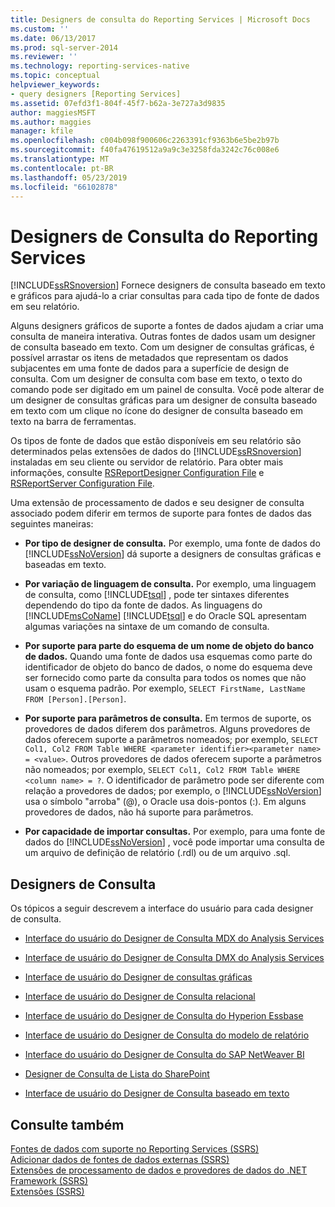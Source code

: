 ```yaml
---
title: Designers de consulta do Reporting Services | Microsoft Docs
ms.custom: ''
ms.date: 06/13/2017
ms.prod: sql-server-2014
ms.reviewer: ''
ms.technology: reporting-services-native
ms.topic: conceptual
helpviewer_keywords:
- query designers [Reporting Services]
ms.assetid: 07efd3f1-804f-45f7-b62a-3e727a3d9835
author: maggiesMSFT
ms.author: maggies
manager: kfile
ms.openlocfilehash: c004b098f900606c2263391cf9363b6e5be2b97b
ms.sourcegitcommit: f40fa47619512a9a9c3e3258fda3242c76c008e6
ms.translationtype: MT
ms.contentlocale: pt-BR
ms.lasthandoff: 05/23/2019
ms.locfileid: "66102878"
---
```

# <a name="reporting-services-query-designers"></a>Designers de Consulta do Reporting Services
  [!INCLUDE[ssRSnoversion](../includes/ssrsnoversion-md.md)] Fornece designers de consulta baseado em texto e gráficos para ajudá-lo a criar consultas para cada tipo de fonte de dados em seu relatório.  
  
 Alguns designers gráficos de suporte a fontes de dados ajudam a criar uma consulta de maneira interativa. Outras fontes de dados usam um designer de consulta baseado em texto. Com um designer de consultas gráficas, é possível arrastar os itens de metadados que representam os dados subjacentes em uma fonte de dados para a superfície de design de consulta. Com um designer de consulta com base em texto, o texto do comando pode ser digitado em um painel de consulta. Você pode alterar de um designer de consultas gráficas para um designer de consulta baseado em texto com um clique no ícone do designer de consulta baseado em texto na barra de ferramentas.  
  
 Os tipos de fonte de dados que estão disponíveis em seu relatório são determinados pelas extensões de dados do [!INCLUDE[ssRSnoversion](../includes/ssrsnoversion-md.md)] instaladas em seu cliente ou servidor de relatório. Para obter mais informações, consulte [RSReportDesigner Configuration File](report-server/rsreportdesigner-configuration-file.md) e [RSReportServer Configuration File](report-server/rsreportserver-config-configuration-file.md).  
  
 Uma extensão de processamento de dados e seu designer de consulta associado podem diferir em termos de suporte para fontes de dados das seguintes maneiras:  
  
-   **Por tipo de designer de consulta.** Por exemplo, uma fonte de dados do [!INCLUDE[ssNoVersion](../includes/ssnoversion-md.md)] dá suporte a designers de consultas gráficas e baseadas em texto.  
  
-   **Por variação de linguagem de consulta.** Por exemplo, uma linguagem de consulta, como [!INCLUDE[tsql](../includes/tsql-md.md)] , pode ter sintaxes diferentes dependendo do tipo da fonte de dados. As linguagens do [!INCLUDE[msCoName](../includes/msconame-md.md)] [!INCLUDE[tsql](../includes/tsql-md.md)] e do Oracle SQL apresentam algumas variações na sintaxe de um comando de consulta.  
  
-   **Por suporte para parte do esquema de um nome de objeto do banco de dados.** Quando uma fonte de dados usa esquemas como parte do identificador de objeto do banco de dados, o nome do esquema deve ser fornecido como parte da consulta para todos os nomes que não usam o esquema padrão. Por exemplo, `SELECT FirstName, LastName FROM [Person].[Person]`.  
  
-   **Por suporte para parâmetros de consulta.** Em termos de suporte, os provedores de dados diferem dos parâmetros. Alguns provedores de dados oferecem suporte a parâmetros nomeados; por exemplo, `SELECT Col1, Col2 FROM Table WHERE <parameter identifier><parameter name> = <value>`. Outros provedores de dados oferecem suporte a parâmetros não nomeados; por exemplo, `SELECT Col1, Col2 FROM Table WHERE <column name> = ?`. O identificador de parâmetro pode ser diferente com relação a provedores de dados; por exemplo, o [!INCLUDE[ssNoVersion](../includes/ssnoversion-md.md)] usa o símbolo "arroba" (@), o Oracle usa dois-pontos (:). Em alguns provedores de dados, não há suporte para parâmetros.  
  
-   **Por capacidade de importar consultas.** Por exemplo, para uma fonte de dados do [!INCLUDE[ssNoVersion](../includes/ssnoversion-md.md)] , você pode importar uma consulta de um arquivo de definição de relatório (.rdl) ou de um arquivo .sql.  
  
## <a name="query-designers"></a>Designers de Consulta  
 Os tópicos a seguir descrevem a interface do usuário para cada designer de consulta.  
  
-   [Interface do usuário do Designer de Consulta MDX do Analysis Services](report-data/analysis-services-mdx-query-designer-user-interface.md)  
  
-   [Interface de usuário do Designer de Consulta DMX do Analysis Services](report-data/analysis-services-dmx-query-designer-user-interface.md)  
  
-   [Interface de usuário do Designer de consultas gráficas](report-data/graphical-query-designer-user-interface.md)  
  
-   [Interface de usuário do Designer de Consulta relacional](../../2014/reporting-services/relational-query-designer-user-interface.md)  
  
-   [Interface de usuário do Designer de Consulta do Hyperion Essbase](report-data/hyperion-essbase-query-designer-user-interface.md)  
  
-   [Interface de usuário do Designer de Consulta do modelo de relatório](report-data/report-model-query-designer-user-interface.md)  
  
-   [Interface do usuário do Designer de Consulta do SAP NetWeaver BI](report-data/sap-netweaver-bi-query-designer-user-interface.md)  
  
-   [Designer de Consulta de Lista do SharePoint](../../2014/reporting-services/sharepoint-list-query-designer.md)  
  
-   [Interface de usuário do Designer de Consulta baseado em texto](../../2014/reporting-services/text-based-query-designer-user-interface.md)  
  
## <a name="see-also"></a>Consulte também  
 [Fontes de dados com suporte no Reporting Services &#40;SSRS&#41;](create-deploy-and-manage-mobile-and-paginated-reports.md)   
 [Adicionar dados de fontes de dados externas &#40;SSRS&#41;](report-data/add-data-from-external-data-sources-ssrs.md)   
 [Extensões de processamento de dados e provedores de dados do .NET Framework &#40;SSRS&#41;](report-data/data-processing-extensions-and-net-framework-data-providers-ssrs.md)   
 [Extensões &#40;SSRS&#41;](extensions-ssrs.md)  
  
  
